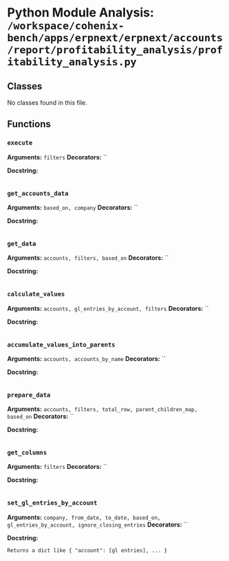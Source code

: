 # Python Module Analysis: `/workspace/cohenix-bench/apps/erpnext/erpnext/accounts/report/profitability_analysis/profitability_analysis.py`

## Classes

No classes found in this file.


## Functions

### `execute`
**Arguments:** `filters`
**Decorators:** ``

**Docstring:**
```

```
### `get_accounts_data`
**Arguments:** `based_on, company`
**Decorators:** ``

**Docstring:**
```

```
### `get_data`
**Arguments:** `accounts, filters, based_on`
**Decorators:** ``

**Docstring:**
```

```
### `calculate_values`
**Arguments:** `accounts, gl_entries_by_account, filters`
**Decorators:** ``

**Docstring:**
```

```
### `accumulate_values_into_parents`
**Arguments:** `accounts, accounts_by_name`
**Decorators:** ``

**Docstring:**
```

```
### `prepare_data`
**Arguments:** `accounts, filters, total_row, parent_children_map, based_on`
**Decorators:** ``

**Docstring:**
```

```
### `get_columns`
**Arguments:** `filters`
**Decorators:** ``

**Docstring:**
```

```
### `set_gl_entries_by_account`
**Arguments:** `company, from_date, to_date, based_on, gl_entries_by_account, ignore_closing_entries`
**Decorators:** ``

**Docstring:**
```
Returns a dict like { "account": [gl entries], ... }
```

